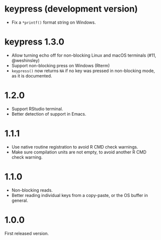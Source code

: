 # keypress (development version)

- Fix a `*printf()` format string on Windows.

# keypress 1.3.0

- Allow turning echo off for non-blocking Linux and macOS terminals
  (#11, @weshinsley)
- Support non-blocking press on Windows (Rterm)
- `keypress()` now returns `NA` if no key was pressed in non-blocking mode,
  as it is documented.

# 1.2.0

- Support RStudio terminal.
- Better detection of support in Emacs.

# 1.1.1

- Use native routine registration to avoid R CMD check warnings.
- Make sure compilation units are not empty, to avoid another R CMD check
  warning.

# 1.1.0

- Non-blocking reads.
- Better reading individual keys from a copy-paste, or the OS buffer
  in general.

# 1.0.0

First released version.
